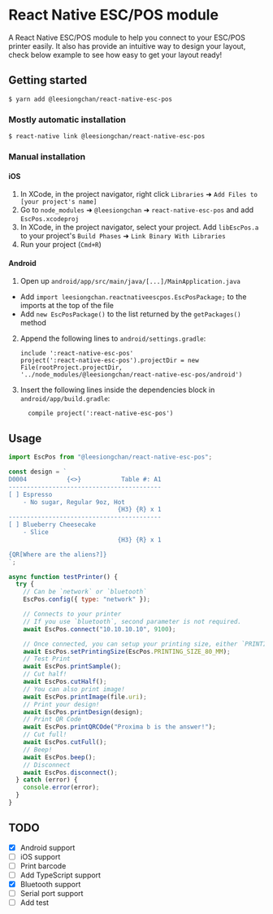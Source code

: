 # React Native ESC/POS module

A React Native ESC/POS module to help you connect to your ESC/POS printer easily.
It also has provide an intuitive way to design your layout, check below example to see how easy to get your layout ready!

## Getting started

`$ yarn add @leesiongchan/react-native-esc-pos`

### Mostly automatic installation

`$ react-native link @leesiongchan/react-native-esc-pos`

### Manual installation

#### iOS

1. In XCode, in the project navigator, right click `Libraries` ➜ `Add Files to [your project's name]`
2. Go to `node_modules` ➜ `@leesiongchan` ➜ `react-native-esc-pos` and add `EscPos.xcodeproj`
3. In XCode, in the project navigator, select your project. Add `libEscPos.a` to your project's `Build Phases` ➜ `Link Binary With Libraries`
4. Run your project (`Cmd+R`)

#### Android

1. Open up `android/app/src/main/java/[...]/MainApplication.java`

- Add `import leesiongchan.reactnativeescpos.EscPosPackage;` to the imports at the top of the file
- Add `new EscPosPackage()` to the list returned by the `getPackages()` method

2. Append the following lines to `android/settings.gradle`:
   ```
   include ':react-native-esc-pos'
   project(':react-native-esc-pos').projectDir = new File(rootProject.projectDir, 	'../node_modules/@leesiongchan/react-native-esc-pos/android')
   ```
3. Insert the following lines inside the dependencies block in `android/app/build.gradle`:
   ```
     compile project(':react-native-esc-pos')
   ```

## Usage

```javascript
import EscPos from "@leesiongchan/react-native-esc-pos";

const design = `
D0004           {<>}           Table #: A1
------------------------------------------
[ ] Espresso
    - No sugar, Regular 9oz, Hot
                              {H3} {R} x 1
------------------------------------------
[ ] Blueberry Cheesecake
    - Slice
                              {H3} {R} x 1

{QR[Where are the aliens?]}
`;

async function testPrinter() {
  try {
    // Can be `network` or `bluetooth`
    EscPos.config({ type: "network" });

    // Connects to your printer
    // If you use `bluetooth`, second parameter is not required.
    await EscPos.connect("10.10.10.10", 9100);

    // Once connected, you can setup your printing size, either `PRINTING_SIZE_58_MM` or `PRINTING_SIZE_80_MM`
    await EscPos.setPrintingSize(EscPos.PRINTING_SIZE_80_MM);
    // Test Print
    await EscPos.printSample();
    // Cut half!
    await EscPos.cutHalf();
    // You can also print image!
    await EscPos.printImage(file.uri);
    // Print your design!
    await EscPos.printDesign(design);
    // Print QR Code
    await EscPos.printQRCOde("Proxima b is the answer!");
    // Cut full!
    await EscPos.cutFull();
    // Beep!
    await EscPos.beep();
    // Disconnect
    await EscPos.disconnect();
  } catch (error) {
    console.error(error);
  }
}
```

## TODO

- [x] Android support
- [ ] iOS support
- [ ] Print barcode
- [ ] Add TypeScript support
- [x] Bluetooth support
- [ ] Serial port support
- [ ] Add test
